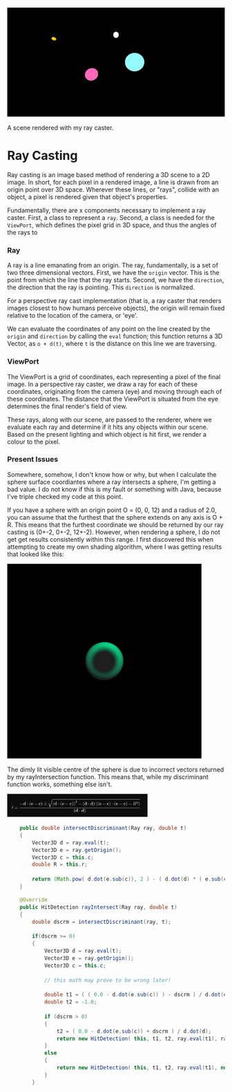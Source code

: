 ![Spheres!](readme_docs/test.gif)

A scene rendered with my ray caster.

# Ray Casting

Ray casting is an image based method of rendering a 3D scene to a 2D image. In short, for each pixel in
a rendered image, a line is drawn from an origin point over 3D space. Wherever these lines, or "rays",
collide with an object, a pixel is rendered given that object's properties.

Fundamentally, there are x components necessary to implement a ray caster. First, a class to represent
a `ray`. Second, a class is needed for the `ViewPort`, which defines the pixel grid in 3D space, and
thus the angles of the rays to 

### Ray

A ray is a line emanating from an origin. The ray, fundamentally, is a set of two three dimensional
vectors. First, we have the `origin` vector. This is the point from which the line that the ray starts.
Second, we have the  `direction`, the direction that the ray is pointing. This `direction` is normalized.

For a perspective ray cast implementation (that is, a ray caster that renders images closest to how
humans perceive objects), the origin will remain fixed relative to the location of the camera, or 'eye'.

We can evaluate the coordinates of any point on the line created by the `origin` and `direction` by
calling the `eval` function; this function returns a 3D Vector, as `o + d(t)`, where `t` is the distance
on this line we are traversing.

### ViewPort

The ViewPort is a grid of coordinates, each representing a pixel of the final image. In a perspective
ray caster, we draw a ray for each of these coordinates, originating from the camera (eye) and moving
through each of these coordinates. The distance that the ViewPort is situated from the eye determines
the final render's field of view.

These rays, along with our scene, are passed to the renderer, where we evaluate each ray and determine
if it hits any objects within our scene. Based on the present lighting and which object is hit first,
we render a colour to the pixel.

### Present Issues

Somewhere, somehow, I don't know how or why, but when I calculate the sphere surface coordiantes where
a ray intersects a sphere, I'm getting a bad value. I do not know if this is my fault or something with
Java, because I've triple checked my code at this point.

If you have a sphere with an origin point O = (0, 0, 12) and a radius of 2.0, you can assume that the
furthest that the sphere extends on any axis is O + R. This means that the furthest coordinate we should
be returned by our ray casting is (0+-2, 0+-2, 12+-2). However, when rendering a sphere, I do not get
get results consistently within this range. I first discovered this when attempting to create my own
shading algorithm, where I was getting results that looked like this:

<img src="readme_docs/light_fail0.bmp" alt="Badly lit sphere render" width="450" height="450"> 

The dimly lit visible centre of the sphere is due to incorrect vectors returned by my rayIntersection
function. This means that, while my discriminant function works, something else isn't.

<img src="readme_docs/ray_sphere_intersection_equation.PNG" alt="Ray-Sphere Intersection" width="325" height=auto> 

```Java
    public double intersectDiscriminant(Ray ray, double t)
    {
        Vector3D d = ray.eval(t);
        Vector3D e = ray.getOrigin();
        Vector3D c = this.c;
        double R = this.r;

        return (Math.pow( d.dot(e.sub(c)), 2 ) - ( d.dot(d) * ( e.sub(c).dot( e.sub(c) ) ) - Math.pow(R, 2) ) );
    }
```

```Java
    @Override
    public HitDetection rayIntersect(Ray ray, double t)
    {
        double dscrm = intersectDiscriminant(ray, t);

        if(dscrm >= 0)
        {
            Vector3D d = ray.eval(t);
            Vector3D e = ray.getOrigin();
            Vector3D c = this.c;

            // this math may prove to be wrong later!
                     
            double t1 = ( ( 0.0 - d.dot(e.sub(c)) ) - dscrm ) / d.dot(d);
            double t2 = -1.0;

            if (dscrm > 0)
            {
                t2 = ( 0.0 - d.dot(e.sub(c)) + dscrm ) / d.dot(d);
                return new HitDetection( this, t1, t2, ray.eval(t1), ray.eval(t2) );
            }
            else
            {
                return new HitDetection( this, t1, t2, ray.eval(t1), null );
            }
        }
```
